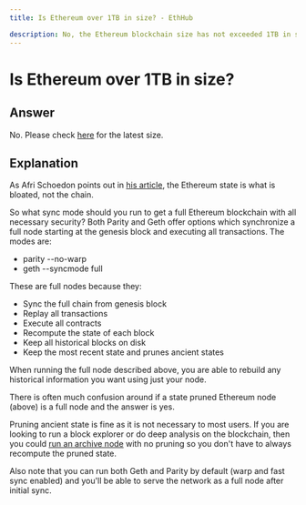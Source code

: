 ```yaml
---
title: Is Ethereum over 1TB in size? - EthHub

description: No, the Ethereum blockchain size has not exceeded 1TB in size.
---
```


# Is Ethereum over 1TB in size?

## Answer

No. Please check [here](https://etherscan.io/chartsync/chaindefault) for the latest size.

## Explanation

As Afri Schoedon points out in [his article](https://dev.to/5chdn/the-ethereum-blockchain-size-will-not-exceed-1tb-anytime-soon-58a), the Ethereum state is what is bloated, not the chain.

So what sync mode should you run to get a full Ethereum blockchain with all necessary security? Both Parity and Geth offer options which synchronize a full node starting at the genesis block and executing all transactions. The modes are:

* parity --no-warp
* geth --syncmode full

These are full nodes because they:

* Sync the full chain from genesis block
* Replay all transactions
* Execute all contracts
* Recompute the state of each block
* Keep all historical blocks on disk
* Keep the most recent state and prunes ancient states

When running the full node described above, you are able to rebuild any historical information you want using just your node.

There is often much confusion around if a state pruned Ethereum node \(above\) is a full node and the answer is yes.

Pruning ancient state is fine as it is not necessary to most users. If you are looking to run a block explorer or do deep analysis on the blockchain, then you could [run an archive node](https://docs.ethhub.io/using-ethereum/running-an-ethereum-node#archive-nodes) with no pruning so you don't have to always recompute the pruned state.

Also note that you can run both Geth and Parity by default \(warp and fast sync enabled\) and you'll be able to serve the network as a full node after initial sync.

